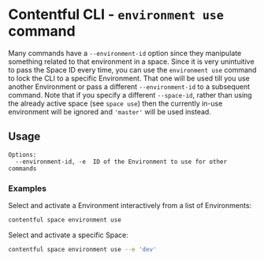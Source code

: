 # Contentful CLI - `environment use` command

Many commands have a `--environment-id` option since they manipulate something related
to that environment in a space. Since it is very unintuitive to pass the Space ID every time, you can
use the `environment use` command to lock the CLI to a specific Environment. That one will
be used till you use another Environment or pass a different `--environment-id` to a subsequent
command. Note that if you specify a different `--space-id`, rather than using the already active space (see `space use`) then the currently in-use environment will be ignored and `'master'` will be used instead.

## Usage

```
Options:
  --environment-id, -e  ID of the Environment to use for other commands
```

### Examples

Select and activate a Environment interactively from a list of Environments:
```sh
contentful space environment use
```

Select and activate a specific Space:
```sh
contentful space environment use --e 'dev'
```

